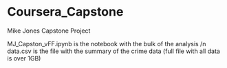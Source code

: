 # Coursera_Capstone
Mike Jones Capstone Project

MJ_Capston_vFF.ipynb is the notebook with the bulk of the analysis /n
data.csv is the file with the summary of the crime data (full file with all data is over 1GB)

